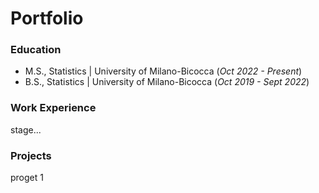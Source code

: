 # Portfolio

### Education			       		
- M.S., Statistics	| University of Milano-Bicocca (_Oct 2022 - Present_)	 			        		
- B.S., Statistics | University of Milano-Bicocca (_Oct 2019 - Sept 2022_)

### Work Experience
stage...

### Projects
proget 1
